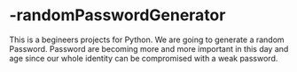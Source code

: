 # -randomPasswordGenerator

This is a begineers projects for Python. We are going to generate a random Password. 
Password are becoming more and more important in this day and age since our whole 
identity can be compromised with a weak password. 